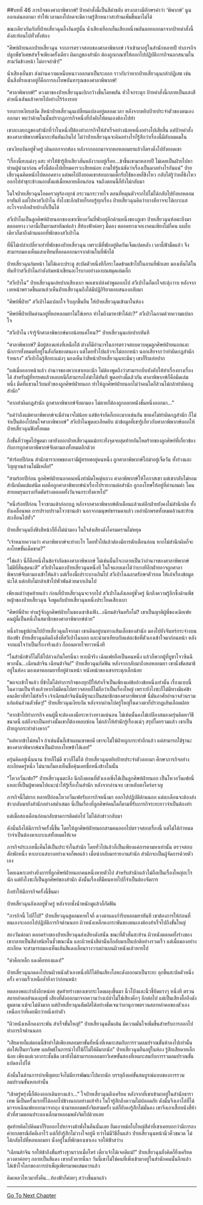 ##บทที่ 46 ภารกิจของศาลาพิพากษ์!
ป้ายคำสั่งนี้เป็นสีดำขลับ ตรงกลางมีอักษรคำว่า ‘พิพากษ์’ นูนออกเด่นออกมา ทำให้เวลามองไปอดจะมีความรู้สึกหนาวสะท้านเพิ่มขึ้นมาไม่ได้

ขณะเดียวกันกับที่ป๋ายเสี่ยวฉุนอึ้งงันอยู่นั้น น้ำเสียงเยือกเย็นเสียงหนึ่งพลันลอยออกมาจากป้ายคำสั่งนี้ ดังสะท้อนไปทั่วทั้งห้อง

“ศิษย์ฝ่ายนอกป๋ายเสี่ยวฉุน จากการตรวจสอบของศาลาพิพากษ์ เจ้าเข้ามาอยู่ในสำนักหลายปี ทำภารกิจปลูกพืชวิเศษสำเร็จเพียงครั้งเดียว ผิดกฎของสำนัก ต้องถูกเกณฑ์ให้ออกไปปฏิบัติภารกิจนอกสนามในสามวันข้างหน้า ไม่อาจล่าช้า!”

น้ำเสียงเย็นชา ส่งผ่านความเหน็บหนาวออกมาเป็นระลอก ราวกับว่าหากป๋ายเสี่ยวฉุนกล้าปฏิเสธ เช่นนั้นสิ่งที่รอเขาอยู่ก็คือการลงโทษอันทารุณของศาลาพิพากษ์!

“ศาลาพิพากษ์!” ดวงตาของป๋ายเสี่ยวฉุนเบิกกว้างขึ้นโดยพลัน หัวใจกระตุก ป้ายคำสั่งนี้กลายเป็นแสงสีดำหนึ่งเส้นแล้วหายไปอย่างไร้ร่องรอย

รอบกายเงียบสงัด สีหน้าป๋ายเสี่ยวฉุนเปลี่ยนแปลงอยู่ตลอดเวลา หลังจากหยิบป้ายประจำตัวของตนเองออกมา พบว่าด้านในนั้นปรากฏภารกิจหนึ่งที่บังคับให้ตนเองต้องไปทำ

เขาละเลยกฎของสำนักที่ว่าในหนึ่งปีต้องทำภารกิจให้สำเร็จอย่างน้อยหนึ่งอย่างไปเสียสิ้น แต่ป้ายคำสั่งของศาลาพิพากษ์นี้มากะทันหันเกินไป ไม่ว่าป๋ายเสี่ยวฉุนจะคิดอย่างไรก็รู้สึกว่าเรื่องนี้มีลับลมคมใน

เขาเงียบงันอยู่ชั่วครู่ เดินออกจากห้อง หลังจากออกมาจากหอหลอมยาแล้วก็ตรงดิ่งไปยังยอดเขา

“เรื่องนี้ทะแม่งๆ แฮะ ทำให้ข้ารู้สึกเสียวสันหลังวาบอยู่เรื่อย...ข้าขึ้นเขามาหลายปี ไม่เคยเป็นฝ่ายไปหาท่านผู้นำมาก่อน ครั้งนี้ต้องไปเยี่ยมคารวะเสียหน่อย ถามให้รู้แน่ชัดว่าเรื่องเป็นมาอย่างไรกันแน่” ป๋ายเสี่ยวฉุนคิดหนักไปตลอดทาง แต่พอไปถึงยอดเขาสอบถามเด็กรับใช้ของหลี่ชิงโหว กลับได้รู้ว่าหลี่ชิงโหวออกไปทำธุระข้างนอกตั้งแต่เมื่อหลายเดือนก่อน จนถึงตอนนี้ก็ยังไม่กลับมา

ในใจป๋ายเสี่ยวฉุนโอดครวญร้องทุกข์ กระวนกระวายใจ ตอนที่หมุนตัวจากไปไม่ได้กลับไปยังหอหลอมยาทันที แต่ไปหาสวีเป่าไฉ ยังไงซะอีกฝ่ายก็รอบรู้ทุกเรื่อง ป๋ายเสี่ยวฉุนคิดว่าบางทีอาจจะได้เบาะแสอะไรจากอีกฝ่ายบ้างก็เป็นได้

สวีเป่าไฉเป็นลูกศิษย์ฝ่ายนอกของเขาเซียงอวิ๋นที่พักอยู่อีกด้านหนึ่งของภูเขา ป๋ายเสี่ยวฉุนห้อตะบึงมาตลอดทาง เวลานี้เป็นยามสายัณห์แล้ว สีท้องฟ้าค่อยๆ มืดลง ตลอดทางเจอเงาคนเพียงไม่กี่คน แผล็บเดียวก็มาถึงด้านนอกที่พักของสวีเป่าไฉ

ที่นี่ไม่เปล่าเปลี่ยวเท่าที่พักของป๋ายเสี่ยวฉุน เพราะมีที่พักอยู่ติดกันเจ็ดแปดหลัง เวลานี้ฟ้ามืดแล้ว จึงสามารถมองเห็นแสงเทียนที่ลอดออกมาจากด้านในที่พักได้

ป๋ายเสี่ยวฉุนก้มหน้า ไม่ได้เคาะประตู สะบัดตัวหนึ่งทีก็กระโดดข้ามเข้าไปในลานที่พักเลย มองเห็นได้ในทันทีว่าสวีเป่าไฉกำลังก้มหน้าเขียนอะไรบางอย่างลงบนสมุดเล่มเล็ก

“สวีเป่าไฉ” ป๋ายเสี่ยวฉุนเอ่ยปากเสียงเบา พอเขาเปล่งคำพูดออกไป สวีเป่าไฉก็ตกใจสะดุ้งวาบ หลังจากเงยหน้าพรวดขึ้นมาแล้วเห็นป๋ายเสี่ยวฉุนถึงได้มีปฏิกิริยาตอบสนองกลับมา

“ศิษย์พี่ป๋าย” สวีเป่าไฉแปลกใจ รีบลุกขึ้นยืน ให้ป๋ายเสี่ยวฉุนเข้ามาในห้อง

“ศิษย์พี่ป๋ายปิดด่านอยู่ที่หอหลอมยาไม่ใช่เหรอ ทำไมถึงมาหาข้าได้ล่ะ?” สวีเป่าไฉถามด้วยความแปลกใจ

“สวีเป่าไฉ เจ้ารู้จักศาลาพิพากษ์มากน้อยแค่ไหน?” ป๋ายเสี่ยวฉุนเอ่ยปากทันที

“ศาลาพิพากษ์? มีอยู่สองแห่งที่เหนือใต้ ต่างก็มีอำนาจในการตรวจสอบควบคุมลูกศิษย์ฝ่ายนอกและนักการทั้งหมดที่อยู่ในสังกัดของตนเอง แต่โดยทั่วไปแล้วจะไม่ออกหน้า นอกเสียจากว่าทำผิดกฎสำนักร้ายแรง” สวีเป่าไฉรู้สึกทะแม่งๆ มองเห็นว่าสีหน้าป๋ายเสี่ยวฉุนทะมึนๆ เขาก็รีบเอ่ยปาก

“แต่เมื่อออกหน้าแล้ว อำนาจของพวกเขาเยอะนัก ไม่ต้องพูดถึงว่าสามารถบีบบังคับให้ทำเรื่องบางเรื่องได้ สำหรับผู้ที่ทรยศแล้วหลบหนีก็สามารถไล่ฆ่าได้ทันที พูดอย่างนี้แล้วกัน ศาลาพิพากษ์ก็คือมีดเล่มหนึ่ง มีดที่แขวนไว้บนหัวของลูกศิษย์ฝ่ายนอก ทำให้ลูกศิษย์ฝ่ายนอกไม่ว่าคนใดก็ล้วนไม่กล้าทำผิดกฎสำนัก”

“หากทำผิดกฎสำนัก ถูกศาลาพิพากษ์จับตามอง ไม่ตายก็ต้องถูกถลกหนังชั้นหนึ่งออกมา...”

“แต่ว่าถึงแม้ศาลาพิพากษ์จะมีอำนาจไม่น้อย แต่ข้อจำกัดก็เยอะมากเช่นกัน ขอแค่ไม่ทำผิดกฎสำนัก ก็ไม่จำเป็นต้องไปสนใจศาลาพิพากษ์” สวีเป่าไฉพูดละเอียดยิบ นำข้อมูลที่เขารู้เกี่ยวกับศาลาพิพากษ์บอกให้ป๋ายเสี่ยวฉุนฟังทั้งหมด

ถึงขั้นที่ว่าพูดไปพูดมา เขายังบอกป๋ายเสี่ยวฉุนแม้กระทั่งจุดจบสุดท้ายอันโหดร้ายของลูกศิษย์ที่เกี่ยวข้องกับการถูกศาลาพิพากษ์จับตามองทั้งหมดอีกด้วย

“ห้าร้อยปีก่อน สำนักธาราเทพของเรามีผู้ทรยศอยู่คนหนึ่ง ถูกศาลาพิพากษ์ไล่ฆ่าอยู่เจ็ดวัน ทั้งร่างและวิญญาณล้วนไม่มีเหลือ!”

“สามร้อยปีก่อน ลูกศิษย์ฝ่ายนอกคนหนึ่งทำผิดใหญ่หลวง ศาลาพิพากษ์ให้โอกาสเขา แต่เขากลับไม่ยอมสำนึกผิดแม้แต่นิด ผลคือถูกศาลาพิพากษ์นำเรื่องไปรายงานต่อสำนัก ถูกลงโทษให้อยู่ที่ด่านลมดำ โดนสายลมรุนแรงกรีดตัดร่างตลอดทั้งวันจนกระทั่งตายไป”

“หนึ่งร้อยปีก่อน โจวซานเต้าก่อกบฏ หลังจากศาลาพิพากษ์ตักเตือนแล้วแต่อีกฝ่ายยังคงไม่สำนึกผิด ทั้งยังเคลื่อนพล การปราบปรามโจวซานเต้า นอกจากมนุษย์ธรรมดาแล้ว เหล่านักพรตทั้งหมดล้วนสะท้านสะเทือนไปทั่ว”

ป๋ายเสี่ยวฉุนยิ่งฟังสีหน้าก็ยิ่งไม่น่ามอง ในใจส่งเสียงดังโครมครามไม่หยุด

“เจ้าหมายความว่า ศาลาพิพากษ์จะทำอะไร โดยทั่วไปแล้วต้องมีการตักเตือนก่อน หากไม่สำนึกผิดก็จะลงโทษขั้นเด็ดขาด?”

“ใช่แล้ว นี่ก็คือหนึ่งในข้อจำกัดของศาลาพิพากษ์ ไม่เช่นนั้นก็จะกลายเป็นว่าอำนาจของศาลาพิพากษ์ไม่มีที่สิ้นสุดนะสิ” สวีเป่าไฉมองป๋ายเสี่ยวฉุนหนึ่งที ในใจแอบเดาได้ว่าบางทีอีกฝ่ายอาจถูกศาลาพิพากษ์จับตามองเข้าให้แล้ว แต่เรื่องนี้เปราะบางเกินไป สวีเป่าไฉฉลาดรักษาตัวรอด ให้เล่าเรื่องข้อมูลน่ะได้ แต่กลับไม่กล้าเข้าไปพัวพันด้วยมากเกินไป

เพียงแต่ว่าสุดท้ายแล้ว ก่อนที่ป๋ายเสี่ยวฉุนจะจากไป สวีเป่าไฉลังเลอยู่ชั่วครู่ นึกถึงความรู้ลึกซึ้งด้านพืชหญ้าของป๋ายเสี่ยวฉุน จึงพูดกับป๋ายเสี่ยวฉุนหนึ่งประโยคเสียงเบา

“ศิษย์พี่ป๋าย ท่านรู้จักลูกศิษย์ฝ่ายในของเขาชิงเฟิง...เฉียนต้าจินหรือไม่? เขาเป็นญาติผู้พี่ของเฉิยเฟย คนผู้นี้เป็นหนึ่งในสมาชิกของศาลาพิพากษ์ด้วย”

หนึ่งก้านธูปผ่านไปป๋ายเสี่ยวฉุนก็จากมา เขาเดินอยู่บนทางเส้นเล็กของสำนัก มองไปยังจันทร์กระจ่างบนท้องฟ้า ป๋ายเสี่ยวฉุนคิดถึงสิ่งที่สวีเป่าไฉบอก และนำมาเทียบกับแต่ละข้อที่ตัวเองเข้าใจมาก่อนหน้า หลังจากแน่ใจว่าเป็นเรื่องจริงแล้ว ก็ถอนหายใจยาวหนึ่งที

“ในสำนักข้าก็ไม่ได้ไปล่วงเกินใครนี่นา หากมีจริง เฉินเฟยถือเป็นคนหนึ่ง แล้วก็พวกผู้ที่บูชาโจวซินฉีพวกนั้น...เฉียนต้าจิน เฉียนต้าจิน!” ป๋ายเสี่ยวฉุนกัดฟัน หลังจากกลับมาถึงหอหลอมยา เขานั่งขัดสมาธิอยู่ในห้อง มองเตาหลอมยาที่อยู่ด้านหน้า หนังหน้าของเขากระตุกเล็กน้อย

“พอจะเข้าใจแล้ว ที่ข้าไม่ได้ทำภารกิจของทุกปีให้สำเร็จเป็นเพียงแค่ข้ออ้างข้อหนึ่งเท่านั้น เรื่องแบบนี้ ในความเป็นจริงแล้วหากไม่มีคนไปตรวจสอบก็ไม่ถือว่าเป็นเรื่องใหญ่ เพราะยังไงซะก็ไม่มีทางมีแค่ข้าคนเดียวที่ทำไม่สำเร็จ เจ้าเฉียนต้าจินนั่นมีฐานะเป็นสมาชิกของศาลาพิพากษ์ นี่มันอาศัยอำนาจส่วนรวมแก้แค้นส่วนตัวชัดๆ!” ป๋ายเสี่ยวฉุนเงียบงัน หลังจากผ่านไปครู่ใหญ่ในดวงตาก็ปรากฏเส้นเลือดฝอย

“หากข้าไปทำภารกิจ คนผู้นี้จะต้องลงมือระหว่างทางแน่นอน ไม่เช่นนั้นคงไม่เปลืองสมองครุ่นคิดหาวิธีขนาดนี้ แต่ถึงจะเป็นอย่างนั้นเขาก็ต้องหลบซ่อน ไม่กล้าให้สำนักรู้เรื่องแน่ๆ สรุปโดยรวมแล้ว เขาเป็นฝ่ายถูกกระทำต่างหาก”

“แต่หากข้าไม่สนใจ ถ้าเช่นนั้นก็เข้าแผนเขาพอดี เขาจะไม่ใช่ฝ่ายถูกกระทำอีกแล้ว แต่สามารถใช้ฐานะของศาลาพิพากษ์มาเป็นฝ่ายลงโทษข้าได้เลย!”

ครุ่นคิดอยู่เนิ่นนาน ซ้ายก็ไม่ดี ขวาก็ไม่ได้ ป๋ายเสี่ยวฉุนหยิบป้ายประจำตัวออกมา ศึกษาภารกิจอย่างละเอียดครู่หนึ่ง ไม่นานก็มองเห็นชื่อคุ้นเคยชื่อหนึ่งข้างในนั้น

“โหวอวิ๋นเฟย?” ป๋ายเสี่ยวฉุนตะลึง นึกถึงตอนที่ตัวเองเพิ่งได้เป็นลูกศิษย์ฝ่ายนอก เป็นโหวอวิ๋นเฟยนี่แหละที่เป็นผู้พาตนไปแนะนำให้รู้เรื่องในสำนัก หลังจากอ่านจบ เขาหลับตาใคร่ครวญ

ภารกิจนี้ไม่ยาก หลายปีก่อนโหวอวิ๋นเฟยรับภารกิจหนึ่งมา ออกไปปฏิบัติด้านนอก แต่ละเดือนจะต้องส่งข่าวกลับมายังสำนักอย่างสม่ำเสมอ นี่เป็นเรื่องที่ลูกศิษย์คนใดก็ตามที่รับภารกิจระยะยาวจำเป็นต้องทำ

แต่เมื่อสองเดือนก่อนกลับขาดการติดต่อไป ไม่ได้ส่งข่าวกลับมา

ดังนั้นถึงได้มีภารกิจครั้งนี้ขึ้น โดยให้ลูกศิษย์ฝ่ายนอกสามคนออกไปตรวจสอบเรื่องนี้ แต่ไม่ได้กำหนดว่าจำเป็นต้องหาเบาะแสทั้งหมดให้เจอ

ภารกิจประเภทนี้เห็นได้เป็นประจำในสำนัก โดยทั่วไปแล้วก็เป็นเพียงแค่การตามหาเท่านั้น ตรวจสอบสักพักหนึ่ง หาเบาะแสบางอย่างเจอก็พอแล้ว เมื่อนำกลับมารายงานสำนัก สำนักจะเป็นผู้จัดการด้วยตัวเอง

โดยเฉพาะอย่างยิ่งการที่ลูกศิษย์ฝ่ายนอกคนหนึ่งหายตัวไป สำหรับสำนักแล้วไม่ถือเป็นเรื่องใหญ่อะไรนัก แต่ยังไงซะก็เป็นลูกศิษย์ของสำนัก ดังนั้นเรื่องที่มีคนหายไปก็จำเป็นต้องจัดการ

ถึงทำให้มีภารกิจครั้งนี้ขึ้นมา

ป๋ายเสี่ยวฉุนลังเลอยู่ชั่วครู่ หลังจากชั่งน้ำหนักดูแล้วก็กัดฟัน

“ภารกิจนี้ ไปก็ไป!” ป๋ายเสี่ยวฉุนสูดลมหายใจถี่ ดวงตาแดงก่ำรีบหลอมยาทันที เขาต้องการให้ก่อนที่ตนเองจะออกไปปฏิบัติภารกิจด้านนอก ผิวหนังเหล็กคงกระพันของตนเองต้องสำเร็จไปถึงขั้นใหญ่

สองวันต่อมา ตลอดร่างของป๋ายเสี่ยวฉุนส่งเสียงดังสนั่น ขณะที่ตัวสั่นสะท้าน ผิวหนังตลอดทั้งร่างของเขากลายเป็นสีดำสนิทในชั่วขณะนั้น และผิวหนังสีดำนั่นก็กลับมาเป็นปกติอย่างรวดเร็ว แต่เมื่อมองอย่างละเอียด จะสามารถมองเห็นเส้นสีแดงเลือนรางวาบผ่านบนผิวหนังแล้วหายไป

“ดำคือเหล็ก แดงคือทองแดง!”

ป๋ายเสี่ยวฉุนกดลงไปบนผิวหนังตัวเองหนึ่งทีก็ได้ยินเสียงโลหะดังออกมาเป็นระยะ ลุกขึ้นสะบัดตัวหนึ่งครั้ง ความเร็วเหนือล้ำยิ่งกว่าก่อนหน้า

ทดลองพละกำลังอีกหน่อย สุดท้ายร่างของเขากระโดดผลุงขึ้นมา นิ้วโป้งและนิ้วชี้บิดแรงๆ หนึ่งที ตรวนสลายลำคอสำแดงฤทธิ์ เสียงที่ดังออกมาจากความว่างเปล่าไม่ใช่เสียงคึ่กๆ อีกต่อไป แต่เป็นเสียงอื้ออึงดังตูมตาม แม้จะไม่ดังมาก แต่ป๋ายเสี่ยวฉุนสัมผัสได้อย่างชัดเจนว่าอานุภาพตรวนสลายลำคอของตัวเองเหนือกว่าที่เคยมีกว่าหนึ่งเท่าตัว

“ผิวหนังเหล็กคงกระพัน สำเร็จขั้นใหญ่!” ป๋ายเสี่ยวฉุนตื่นเต้น มีความมั่นใจเพิ่มขึ้นสำหรับการออกไปทำภารกิจด้านนอก

“เสียดายก็แต่ตอนนี้ข้าทำได้เพียงหลอมยาขั้นที่หนึ่งที่เหมาะสมกับการรวมลมปราณขั้นห้าลงไปเท่านั้น ต่อให้เป็นยาวิเศษ ผลลัพธ์ในการนำไปใช้ก็ไม่ได้ดีมากนัก” ป๋ายเสี่ยวฉุนยืนอยู่ในห้อง รู้สึกเสียดายเล็กน้อย เพียงแต่เวลากระชั้นชิด เขายังไม่สามารถหลอมยาวิเศษขั้นสองที่เหมาะสมกับการรวมลมปราณขั้นแปดลงไปได้

ดังนั้นในด้านการบำเพ็ญตบะจึงไม่มีการพัฒนาไปมากนัก บรรลุถึงแค่ขั้นสมบูรณ์แบบของการรวมลมปราณขั้นหกเท่านั้น

“เช้าตรู่พรุ่งนี้ก็ต้องออกเดินทางแล้ว...” ใจป๋ายเสี่ยวฉุนตึงเครียด หลังจากที่เขาเข้ามาอยู่ในสำนักธาราเทพ นี่เป็นครั้งแรกที่ได้ออกไปข้างนอกอย่างแท้จริง ในใจรู้สึกถึงความไม่ปลอดภัย ดังนั้นจึงเอาโล่ที่ได้มาจากเฉินเฟยออกมาจากถุง นำมาหลอมพลังจิตสามครั้ง แต่ก็ยังคงรู้สึกไม่มั่นคง เขาจึงเอาเสื้อหนังสี่ห้าตัวที่สวมตอนประลองเล็กมาหลอมพลังจิตไปด้วยเลย

สุดท้ายคิดไปคิดมาก็รีบออกไปหาจางต้าพั่งในคืนนั้นเลย ยืมเอาหม้อใบใหญ่สีดำที่เขาเคยบอกว่ามีการลงค่ายกลธรณีอัคคีเอาไว้ แต่ก็ยังรู้สึกไม่วางใจอยู่ดี ทว่าไม่มีวิธีอื่นแล้ว ป๋ายเสี่ยวฉุนหน้านิ่วคิ้วขมวด ไม่ได้กลับไปที่หอหลอมยา นั่งอยู่ในที่พักของเขาเอง รอให้ฟ้าสว่าง

“เฉียนต้าจิน รอให้ข้าถึงขั้นสร้างฐานรากเมื่อไหร่ เดี๋ยวเจ้าได้เจอดีแน่!” ป๋ายเสี่ยวฉุนยิ่งคิดก็ยิ่งเครียด ดวงตาค่อยๆ กลายเป็นสีแดง เขากลัวตายนี่นา วันนี้เขาไม่ใช่คนที่เพิ่งเข้ามาอยู่ในสำนักคนนั้นอีกแล้ว ได้เข้าใจโลกของการบำเพ็ญเพียรมาพอสมควรแล้ว

คิดเหลวไหวมาทั้งคืน...ท้องฟ้าก็ค่อยๆ สว่างขึ้นมาแล้ว

---------




[Go To Next Chapter]( ./47.md)